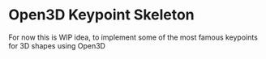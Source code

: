 # Open3D Keypoint Skeleton

For now this is WIP idea, to implement some of the most famous keypoints for 3D
shapes using Open3D
